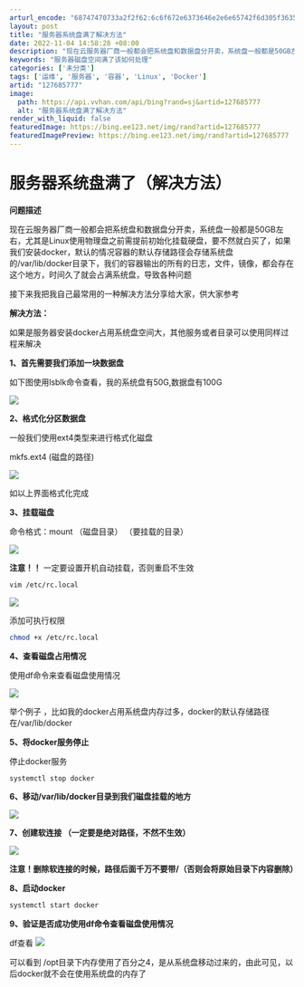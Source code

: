 ```yaml
---
arturl_encode: "68747470733a2f2f62:6c6f672e6373646e2e6e65742f6d305f36353330373733352f:61727469636c652f64657461696c732f313237363835373737"
layout: post
title: "服务器系统盘满了解决方法"
date: 2022-11-04 14:58:28 +08:00
description: "现在云服务器厂商一般都会把系统盘和数据盘分开卖，系统盘一般都是50GB左右，尤其是Linux使用物理"
keywords: "服务器磁盘空间满了该如何处理"
categories: ['未分类']
tags: ['运维', '服务器', '容器', 'Linux', 'Docker']
artid: "127685777"
image:
  path: https://api.vvhan.com/api/bing?rand=sj&artid=127685777
  alt: "服务器系统盘满了解决方法"
render_with_liquid: false
featuredImage: https://bing.ee123.net/img/rand?artid=127685777
featuredImagePreview: https://bing.ee123.net/img/rand?artid=127685777
---
```


# 服务器系统盘满了（解决方法）

**问题描述**

现在云服务器厂商一般都会把系统盘和数据盘分开卖，系统盘一般都是50GB左右，尤其是Linux使用物理盘之前需提前初始化挂载硬盘，要不然就白买了，如果我们安装docker，默认的情况容器的默认存储路径会存储系统盘的/var/lib/docker目录下，我们的容器输出的所有的日志，文件，镜像，都会存在这个地方，时间久了就会占满系统盘，导致各种问题

接下来我把我自己最常用的一种解决方法分享给大家，供大家参考

**解决方法：**

如果是服务器安装docker占用系统盘空间大，其他服务或者目录可以使用同样过程来解决

**1、首先需要我们添加一块数据盘**

如下图使用lsblk命令查看，我的系统盘有50G,数据盘有100G

![](https://i-blog.csdnimg.cn/blog_migrate/bd76abc1fac390e564c7de26768ae4b5.png)

**2、格式化分区数据盘**

一般我们使用ext4类型来进行格式化磁盘

mkfs.ext4 (磁盘的路径)

![](https://i-blog.csdnimg.cn/blog_migrate/c76cbf50ba87065b089117b172b0891d.png)

如以上界面格式化完成

**3、挂载磁盘**

命令格式：mount （磁盘目录） （要挂载的目录）

![](https://i-blog.csdnimg.cn/blog_migrate/d09059ca6936284cb5707febd0e43c64.png)

**注意！！**
一定要设置开机自动挂载，否则重启不生效

```bash
vim /etc/rc.local
```

![](https://i-blog.csdnimg.cn/blog_migrate/348fff4b2c2dd2bd3c04197fb8c4281e.png)

添加可执行权限

```bash
chmod +x /etc/rc.local
```

**4、查看磁盘占用情况**

使用df命令来查看磁盘使用情况

![](https://i-blog.csdnimg.cn/blog_migrate/bf9b682b4f2193af2eb02c2ba3571ae5.png)

举个例子 ，比如我的docker占用系统盘内存过多，docker的默认存储路径在/var/lib/docker

**5、将docker服务停止**

停止docker服务

```bash
systemctl stop docker
```

**6、移动/var/lib/docker目录到我们磁盘挂载的地方**

![](https://i-blog.csdnimg.cn/blog_migrate/d9de4eff25ab93d00af23e2ab8f1e0c2.png)

**7、创建软连接
（一定要是绝对路径，不然不生效）**

![](https://i-blog.csdnimg.cn/blog_migrate/a2807ac7a8a64f5005770d6d8f22372e.png)

**注意！删除软连接的时候，路径后面千万不要带/（否则会将原始目录下内容删除）**

**8、启动docker**

```bash
systemctl start docker
```

**9、验证是否成功使用df命令查看磁盘使用情况**

df查看
![](https://i-blog.csdnimg.cn/blog_migrate/b09866c08adf6e445f0c57d008d42b3e.png)

可以看到 /opt目录下内存使用了百分之4，是从系统盘移动过来的，由此可见，以后docker就不会在使用系统盘的内存了